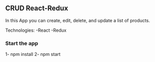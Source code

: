 ## CRUD React-Redux
In this App you can create, edit, delete, and update a list of products.

Technologies: 
-React
-Redux

### Start the app
1- npm install
2- npm start

